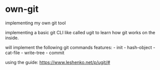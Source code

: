 # own-git

implementing my own git tool

implementing a basic git CLI like called ugit to learn how git works on the inside.

will implement the following git commands features: 
	- init
	- hash-object
	- cat-file
	- write-tree
	- commit

using the guide: https://www.leshenko.net/p/ugit/#
